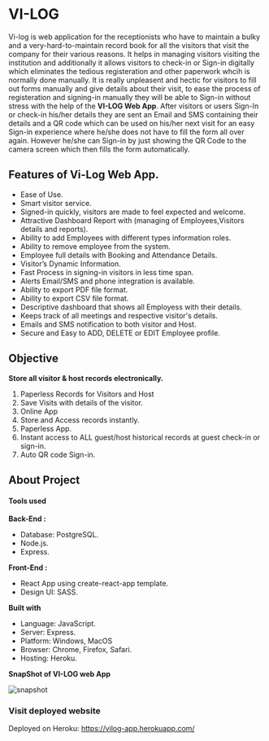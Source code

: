 # VI-LOG
Vi-log is web application for the receptionists who have to maintain a bulky and a very-hard-to-maintain record book for all the visitors that visit the company for their various reasons. It helps in managing visitors visiting the institution and additionally it allows visitors to check-in or Sign-in digitally which eliminates the tedious registeration and other paperwork whcih is normally done manually. 
It is really unpleasent and hectic for visitors to fill out forms manually and give details about their visit, to ease the process of registeration and signing-in manually they will be able to Sign-in without stress with the help of the **VI-LOG Web App**.
After visitors or users Sign-In or check-in his/her details they are sent an Email and SMS containing their details and a QR code which can be used on his/her next visit for an easy Sign-in experience where he/she does not have to fill the form all over again. However he/she can Sign-in by just showing the QR Code to the camera screen which then fills the form automatically.

## Features of Vi-Log Web App.
* Ease of Use.
* Smart visitor service.
* Signed-in quickly, visitors are made to feel expected and welcome.
* Attractive Dashboard Report with (managing of Employees,Visitors details and reports).
* Ability to add Employees with different types information roles.
* Ability to remove employee from the system.
* Employee full details with Booking and Attendance Details.
* Visitor’s Dynamic Information.
* Fast Process in signing-in visitors in less time span.
* Alerts Email/SMS and phone integration is available.
* Ability to export PDF file format.
* Ability to export CSV file format.
* Descriptive dashboard that shows all Employess with their details.
* Keeps track of all meetings and respective visitor's details.
* Emails and SMS notification to both visitor and Host.
* Secure and Easy to ADD, DELETE or EDIT Employee profile.

## Objective

**Store all visitor & host records electronically.**
1. Paperless Records for Visitors and Host
2. Save Visits with details of the visitor.
3. Online App
4. Store and Access records instantly.
5. Paperless App.
6. Instant access to ALL guest/host historical records at guest check-in or sign-in.
7. Auto QR code Sign-in.


## About Project
#### Tools used
**Back-End :**
- Database: PostgreSQL.
- Node.js.
- Express.

**Front-End :**
- React App using create-react-app template.
- Design UI: SASS.

**Built with**
* Language: JavaScript.
* Server: Express.
* Platform: Windows, MacOS
* Browser: Chrome, Firefox, Safari.
* Hosting: Heroku.

**SnapShot of VI-LOG web App**


![snapshot](https://user-images.githubusercontent.com/99655018/189922922-0b68edb6-cc79-4541-b056-6f968c89a4a0.jpg)

### Visit deployed website
Deployed on Heroku: https://vilog-app.herokuapp.com/


